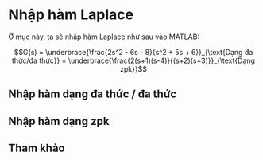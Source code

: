 # Nhập hàm Laplace

Ở mục này, ta sẽ nhập hàm Laplace như sau vào MATLAB:

```math
G(s) = \underbrace{\frac{2s^2 - 6s - 8}{s^2 + 5s + 6}}_{\text{Dạng đa thức/đa thức}} = \underbrace{\frac{2(s+1)(s-4)}{(s+2)(s+3)}}_{\text{Dạng zpk}}
```

## Nhập hàm dạng đa thức / đa thức


## Nhập hàm dạng zpk

## Tham khảo
